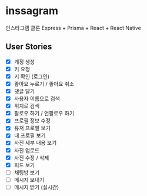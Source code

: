 # inssagram
인스타그램 클론 Express + Prisma + React + React Native

## User Stories

- [X] 계정 생성
- [X] 키 요청
- [X] 키 확인 (로그인)
- [X] 좋아요 누르기 / 좋아요 취소
- [X] 댓글 달기
- [X] 사용자 이름으로 검색
- [X] 위치로 검색
- [X] 팔로우 하기 / 언팔로우 하기
- [X] 프로필 정보 수정
- [X] 유저 프로필 보기
- [X] 내 프로필 보기
- [X] 사진 세부 내용 보기
- [X] 사진 업로드
- [X] 사진 수정 / 삭제  
- [X] 피드 보기
- [ ] 채팅방 보기
- [ ] 메시지 보내기
- [ ] 메시지 받기 (실시간)